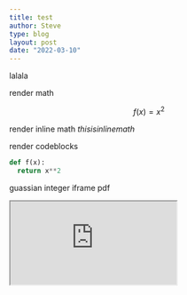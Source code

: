 ```yaml
---
title: test
author: Steve
type: blog
layout: post
date: "2022-03-10"
---
```



lalala

render math

$$f(x) = x^2$$

render inline math $this is inline math$

render codeblocks

```python
def f(x):
  return x**2
```

guassian integer iframe pdf

<iframe src="https://github.com/dcxSt/project-euler/blob/master/problem%20153%20gaussian%20integers/Project_Euler_Problem_153___Gaussian_Integers.pdf" title="guassian integers">
</iframe>

